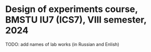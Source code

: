 # Design of experiments course, BMSTU IU7 (ICS7), VIII semester, 2024

TODO: add names of lab works (in Russian and Enlish)
